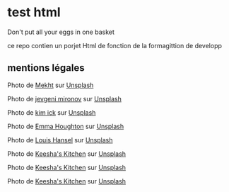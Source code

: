 # test html
Don't put all your eggs in one basket

ce repo contien un porjet Html de fonction de la formagittion de developp 

## mentions légales

Photo de <a href="https://unsplash.com/fr/@mekht?utm_content=creditCopyText&utm_medium=referral&utm_source=unsplash">Mekht</a> sur <a href="https://unsplash.com/fr/photos/frittelle-alla-frutta-GuvimT4IFok?utm_content=creditCopyText&utm_medium=referral&utm_source=unsplash">Unsplash</a>
  
  Photo de <a href="https://unsplash.com/fr/@johnqsbf?utm_content=creditCopyText&utm_medium=referral&utm_source=unsplash">jevgeni mironov</a> sur <a href="https://unsplash.com/fr/photos/une-assiette-de-nourriture-nGbhpMoZISY?utm_content=creditCopyText&utm_medium=referral&utm_source=unsplash">Unsplash</a>
  
  Photo de <a href="https://unsplash.com/fr/@kimick?utm_content=creditCopyText&utm_medium=referral&utm_source=unsplash">kim ick</a> sur <a href="https://unsplash.com/fr/photos/une-assiette-de-nourriture-mXEBvhq-RiU?utm_content=creditCopyText&utm_medium=referral&utm_source=unsplash">Unsplash</a>
  
  Photo de <a href="https://unsplash.com/fr/@madebyswish?utm_content=creditCopyText&utm_medium=referral&utm_source=unsplash">Emma Houghton</a> sur <a href="https://unsplash.com/fr/photos/tranches-de-tomate-et-creme-blanche-sur-une-plaque-en-ceramique-noire-IBM1Bbzx4Os?utm_content=creditCopyText&utm_medium=referral&utm_source=unsplash">Unsplash</a>
  
  Photo de <a href="https://unsplash.com/fr/@louishansel?utm_content=creditCopyText&utm_medium=referral&utm_source=unsplash">Louis Hansel</a> sur <a href="https://unsplash.com/fr/photos/plat-saute-servi-sur-assiette-k2ZCm7LCj8E?utm_content=creditCopyText&utm_medium=referral&utm_source=unsplash">Unsplash</a>
  
  Photo de <a href="https://unsplash.com/fr/@keeshasskitchen?utm_content=creditCopyText&utm_medium=referral&utm_source=unsplash">Keesha's Kitchen</a> sur <a href="https://unsplash.com/fr/photos/un-bol-de-nourriture-9VKY7SXjHXE?utm_content=creditCopyText&utm_medium=referral&utm_source=unsplash">Unsplash</a>
  
  Photo de <a href="https://unsplash.com/fr/@keeshasskitchen?utm_content=creditCopyText&utm_medium=referral&utm_source=unsplash">Keesha's Kitchen</a> sur <a href="https://unsplash.com/fr/photos/une-table-pleine-de-nourriture-eaSIzdS8pv0?utm_content=creditCopyText&utm_medium=referral&utm_source=unsplash">Unsplash</a>
  
  Photo de <a href="https://unsplash.com/fr/@keeshasskitchen?utm_content=creditCopyText&utm_medium=referral&utm_source=unsplash">Keesha's Kitchen</a> sur <a href="https://unsplash.com/fr/photos/quelques-assiettes-de-nourriture-3gbiqiGJYUc?utm_content=creditCopyText&utm_medium=referral&utm_source=unsplash">Unsplash</a>
  